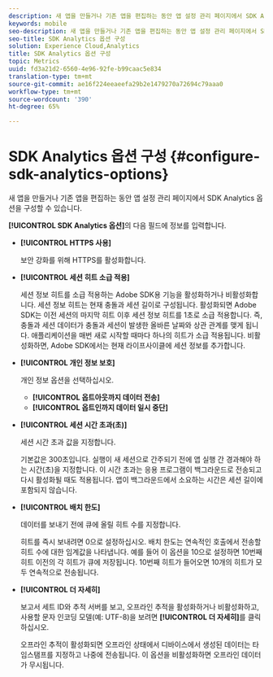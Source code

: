 ```yaml
---
description: 새 앱을 만들거나 기존 앱을 편집하는 동안 앱 설정 관리 페이지에서 SDK Analytics 옵션을 구성할 수 있습니다.
keywords: mobile
seo-description: 새 앱을 만들거나 기존 앱을 편집하는 동안 앱 설정 관리 페이지에서 SDK Analytics 옵션을 구성할 수 있습니다.
seo-title: SDK Analytics 옵션 구성
solution: Experience Cloud,Analytics
title: SDK Analytics 옵션 구성
topic: Metrics
uuid: fd3a21d2-6560-4e96-92fe-b99caac5e834
translation-type: tm+mt
source-git-commit: ae16f224eeaeefa29b2e1479270a72694c79aaa0
workflow-type: tm+mt
source-wordcount: '390'
ht-degree: 65%

---
```



# SDK Analytics 옵션 구성 {#configure-sdk-analytics-options}

새 앱을 만들거나 기존 앱을 편집하는 동안 앱 설정 관리 페이지에서 SDK Analytics 옵션을 구성할 수 있습니다.

**[!UICONTROL SDK Analytics 옵션]**&#x200B;의 다음 필드에 정보를 입력합니다. 

* **[!UICONTROL HTTPS 사용]**

   보안 강화를 위해 HTTPS를 활성화합니다.

* **[!UICONTROL 세션 히트 소급 적용]**

   세션 정보 히트를 소급 적용하는 Adobe SDK용 기능을 활성화하거나 비활성화합니다. 세션 정보 히트는 현재 충돌과 세션 길이로 구성됩니다. 활성화되면 Adobe SDK는 이전 세션의 마지막 히트 이후 세션 정보 히트를 1초로 소급 적용합니다. 즉, 충돌과 세션 데이터가 충돌과 세션이 발생한 올바른 날짜와 상관 관계를 맺게 됩니다. 애플리케이션을 매번 새로 시작할 때마다 하나의 히트가 소급 적용됩니다. 비활성화하면, Adobe SDK에서는 현재 라이프사이클에 세션 정보를 추가합니다.

* **[!UICONTROL 개인 정보 보호]**

   개인 정보 옵션을 선택하십시오.

   * **[!UICONTROL 옵트아웃까지 데이터 전송]**
   * **[!UICONTROL 옵트인까지 데이터 일시 중단]**

* **[!UICONTROL 세션 시간 초과(초)]**

   세션 시간 초과 값을 지정합니다.

   기본값은 300초입니다. 실행이 새 세션으로 간주되기 전에 앱 실행 간 경과해야 하는 시간(초)을 지정합니다. 이 시간 초과는 응용 프로그램이 백그라운드로 전송되고 다시 활성화될 때도 적용됩니다. 앱이 백그라운드에서 소요하는 시간은 세션 길이에 포함되지 않습니다.

* **[!UICONTROL 배치 한도]**

   데이터를 보내기 전에 큐에 올릴 히트 수를 지정합니다.

   히트를 즉시 보내려면 0으로 설정하십시오. 배치 한도는 연속적인 호출에서 전송할 히트 수에 대한 임계값을 나타냅니다. 예를 들어 이 옵션을 10으로 설정하면 10번째 히트 이전의 각 히트가 큐에 저장됩니다. 10번째 히트가 들어오면 10개의 히트가 모두 연속적으로 전송됩니다.

* **[!UICONTROL 더 자세히]**

   보고서 세트 ID와 추적 서버를 보고, 오프라인 추적을 활성화하거나 비활성화하고, 사용할 문자 인코딩 모델(예: UTF-8)을 보려면 **[!UICONTROL 더 자세히]**&#x200B;를 클릭하십시오.

   오프라인 추적이 활성화되면 오프라인 상태에서 디바이스에서 생성된 데이터는 타임스탬프를 지정하고 나중에 전송됩니다. 이 옵션을 비활성화하면 오프라인 데이터가 무시됩니다.

